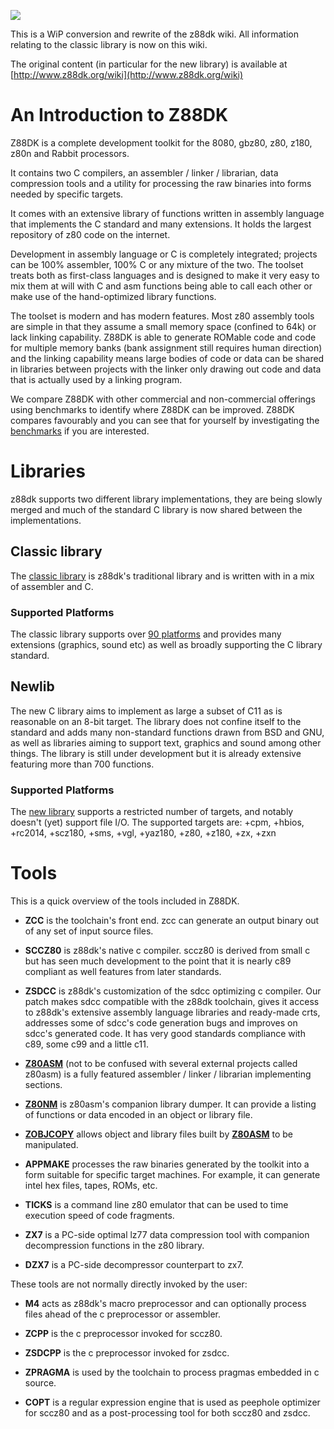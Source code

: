 ![](https://raw.githubusercontent.com/wiki/z88dk/z88dk/images/logo.gif)

This is a WiP conversion and rewrite of the z88dk wiki. All information relating to the classic library is now on this wiki.

The original content (in particular for the new library) is available at [http://www.z88dk.org/wiki](http://www.z88dk.org/wiki)

# An Introduction to Z88DK

Z88DK is a complete development toolkit for the 8080, gbz80, z80, z180, z80n and Rabbit processors.

It contains two C compilers, an assembler / linker / librarian, data compression tools and a utility for processing the raw binaries into forms needed by specific targets.

It comes with an extensive library of functions written in assembly language that implements the C standard and many extensions.  It holds the largest repository of z80 code on the internet.

Development in assembly language or C is completely integrated; projects can be 100% assembler, 100% C or any mixture of the two.  The toolset treats both as first-class languages and is designed to make it very easy to mix them at will with C and asm functions being able to call each other or make use of the hand-optimized library functions.

The toolset is modern and has modern features.  Most z80 assembly tools are simple in that they assume a small memory space (confined to 64k) or lack linking capability.  Z88DK is able to generate ROMable code and code for multiple memory banks (bank assignment still requires human direction) and the linking capability means large bodies of code or data can be shared in libraries between projects with the linker only drawing out code and data that is actually used by a linking program.

We compare Z88DK with other commercial and non-commercial offerings using benchmarks to identify where Z88DK can be improved.  Z88DK compares favourably and you can see that for yourself by investigating the [benchmarks](https://github.com/z88dk/z88dk/tree/master/libsrc/_DEVELOPMENT/EXAMPLES/benchmarks) if you are interested.

#  Libraries

z88dk supports two different library implementations, they are being slowly merged and much of the standard C library is now shared between the implementations.

## Classic library

The [classic library](Classic-Overview) is z88dk's traditional library and is written with in a mix of assembler and C.

### Supported Platforms

The classic library supports over [90 platforms](Platform) and provides many extensions (graphics, sound etc) as well as broadly supporting the C library standard.

## Newlib

The new C library aims to implement as large a subset of C11 as is reasonable on an 8-bit target. The library does not confine itself to the standard and adds many non-standard functions drawn from BSD and GNU, as well as libraries aiming to support text, graphics and sound among other things. The library is still under development but it is already extensive featuring more than 700 functions.
### Supported Platforms

The [new library](https://github.com/z88dk/z88dk/wiki/Introduction) supports a restricted number of targets, and notably doesn't (yet) support file I/O. The supported targets are: +cpm, +hbios, +rc2014, +scz180, +sms, +vgl, +yaz180, +z80, +z180, +zx, +zxn

#  Tools

This is a quick overview of the tools included in Z88DK.

* **ZCC** is the toolchain's front end. zcc can generate an output binary out of any set of input source files.

* **SCCZ80** is z88dk's native c compiler. sccz80 is derived from small c but has seen much development to the point that it is nearly c89 compliant as well features from later standards.

* **ZSDCC** is z88dk's customization of the sdcc optimizing c compiler. Our patch makes sdcc compatible with the z88dk toolchain, gives it access to z88dk's extensive assembly language libraries and ready-made crts, addresses some of sdcc's code generation bugs and improves on sdcc's generated code.  It has very good standards compliance with c89, some c99 and a little c11.

* **[Z80ASM](Tool-z80asm)** (not to be confused with several external projects called z80asm) is a fully featured assembler / linker / librarian implementing sections.

* **[Z80NM](Tool-z80nm)** is z80asm's companion library dumper. It can provide a listing of functions or data encoded in an object or library file.

* **[ZOBJCOPY](Tool-zobjcopy)** allows object and library files built by **[Z80ASM](Tool-z80asm)** to be manipulated.

* **APPMAKE** processes the raw binaries generated by the toolkit into a form suitable for specific target machines. For example, it can generate intel hex files, tapes, ROMs, etc.

* **TICKS** is a command line z80 emulator that can be used to time execution speed of code fragments.

* **ZX7** is a PC-side optimal lz77 data compression tool with companion decompression functions in the z80 library.

* **DZX7** is a PC-side decompressor counterpart to zx7.

These tools are not normally directly invoked by the user:

* **M4** acts as z88dk's macro preprocessor and can optionally process files ahead of the c preprocessor or assembler.

* **ZCPP** is the c preprocessor invoked for sccz80.

* **ZSDCPP** is the c preprocessor invoked for zsdcc.

* **ZPRAGMA** is used by the toolchain to process pragmas embedded in c source.

* **COPT** is a regular expression engine that is used as peephole optimizer for sccz80 and as a post-processing tool for both sccz80 and zsdcc.